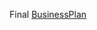 Final [BusinessPlan](https://docs.google.com/presentation/d/1W0b32L1q9sXHKKHpflaLHgYqrNwHXsUx1ukksLRniN8/edit?usp=sharing)
